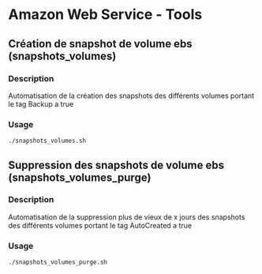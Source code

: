 # Amazon Web Service - Tools

## Création de snapshot de volume ebs (snapshots_volumes)

### Description
Automatisation de la création des snapshots des différents volumes portant le tag Backup a true

### Usage

```
./snapshots_volumes.sh
```

## Suppression des snapshots de volume ebs (snapshots_volumes_purge)

### Description
Automatisation de la suppression plus de vieux de x jours des snapshots des différents volumes portant le tag AutoCreated a true

### Usage

```
./snapshots_volumes_purge.sh
```

